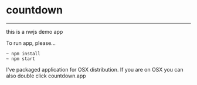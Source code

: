 # countdown
---
this is a nwjs demo app

To run app, please...
```
~ npm install
~ npm start
```

I've packaged application for OSX distribution.
If you are on OSX you can also double click countdown.app
